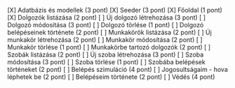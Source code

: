 [X] Adatbázis és modellek (3 pont)
[X] Seeder (3 pont)
[X] Főoldal (1 pont)
[X] Dolgozók listázása (2 pont)
[ ] Új dolgozó létrehozása (3 pont)
[ ] Dolgozó módosítása (3 pont)
[ ] Dolgozó törlése (1 pont)
[ ] Dolgozó belépéseinek története (2 pont)
[ ] Munkakörök listázása (2 pont)
[ ] Új munkakör létrehozása (2 pont)
[ ] Munkakör módosítása (2 pont)
[ ] Munkakör törlése (1 pont)
[ ] Munkakörbe tartozó dolgozók (2 pont)
[ ] Szobák listázása (2 pont)
[ ] Új szoba létrehozása (3 pont)
[ ] Szoba módosítása (3 pont)
[ ] Szoba törlése (1 pont)
[ ] Szobába belépések történeket (2 pont)
[ ] Belépés szimuláció (4 pont)
[ ] Jogosultságaim - hova léphetek be (2 pont)
[ ] Belépéseim története (2 pont)
[ ] Védés (4 pont)
